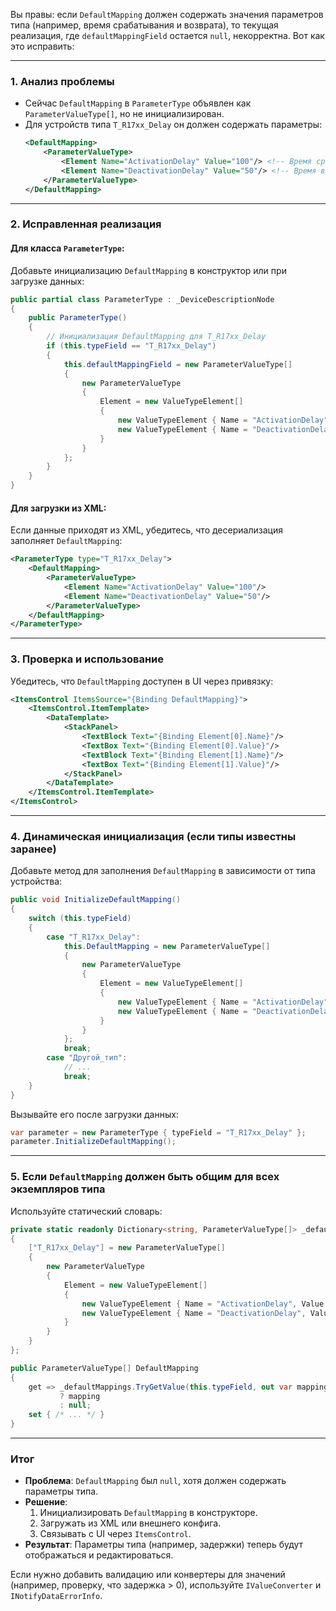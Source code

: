 Вы правы: если `DefaultMapping` должен содержать значения параметров типа (например, время срабатывания и возврата), то текущая реализация, где `defaultMappingField` остается `null`, некорректна. Вот как это исправить:

---

### **1. Анализ проблемы**
- Сейчас `DefaultMapping` в `ParameterType` объявлен как `ParameterValueType[]`, но не инициализирован.
- Для устройств типа `T_R17xx_Delay` он должен содержать параметры:
  ```xml
  <DefaultMapping>
      <ParameterValueType>
          <Element Name="ActivationDelay" Value="100"/> <!-- Время срабатывания -->
          <Element Name="DeactivationDelay" Value="50"/> <!-- Время возврата -->
      </ParameterValueType>
  </DefaultMapping>
  ```

---

### **2. Исправленная реализация**

#### **Для класса `ParameterType`:**
Добавьте инициализацию `DefaultMapping` в конструктор или при загрузке данных:

```csharp
public partial class ParameterType : _DeviceDescriptionNode
{
    public ParameterType()
    {
        // Инициализация DefaultMapping для T_R17xx_Delay
        if (this.typeField == "T_R17xx_Delay")
        {
            this.defaultMappingField = new ParameterValueType[]
            {
                new ParameterValueType
                {
                    Element = new ValueTypeElement[]
                    {
                        new ValueTypeElement { Name = "ActivationDelay", Value = "100" },
                        new ValueTypeElement { Name = "DeactivationDelay", Value = "50" }
                    }
                }
            };
        }
    }
}
```

#### **Для загрузки из XML:**
Если данные приходят из XML, убедитесь, что десериализация заполняет `DefaultMapping`:

```xml
<ParameterType type="T_R17xx_Delay">
    <DefaultMapping>
        <ParameterValueType>
            <Element Name="ActivationDelay" Value="100"/>
            <Element Name="DeactivationDelay" Value="50"/>
        </ParameterValueType>
    </DefaultMapping>
</ParameterType>
```

---

### **3. Проверка и использование**
Убедитесь, что `DefaultMapping` доступен в UI через привязку:

```xml
<ItemsControl ItemsSource="{Binding DefaultMapping}">
    <ItemsControl.ItemTemplate>
        <DataTemplate>
            <StackPanel>
                <TextBlock Text="{Binding Element[0].Name}"/>
                <TextBox Text="{Binding Element[0].Value}"/>
                <TextBlock Text="{Binding Element[1].Name}"/>
                <TextBox Text="{Binding Element[1].Value}"/>
            </StackPanel>
        </DataTemplate>
    </ItemsControl.ItemTemplate>
</ItemsControl>
```

---

### **4. Динамическая инициализация (если типы известны заранее)**
Добавьте метод для заполнения `DefaultMapping` в зависимости от типа устройства:

```csharp
public void InitializeDefaultMapping()
{
    switch (this.typeField)
    {
        case "T_R17xx_Delay":
            this.DefaultMapping = new ParameterValueType[]
            {
                new ParameterValueType
                {
                    Element = new ValueTypeElement[]
                    {
                        new ValueTypeElement { Name = "ActivationDelay", Value = "100" },
                        new ValueTypeElement { Name = "DeactivationDelay", Value = "50" }
                    }
                }
            };
            break;
        case "Другой_тип":
            // ...
            break;
    }
}
```

Вызывайте его после загрузки данных:
```csharp
var parameter = new ParameterType { typeField = "T_R17xx_Delay" };
parameter.InitializeDefaultMapping();
```

---

### **5. Если `DefaultMapping` должен быть общим для всех экземпляров типа**
Используйте статический словарь:

```csharp
private static readonly Dictionary<string, ParameterValueType[]> _defaultMappings = new()
{
    ["T_R17xx_Delay"] = new ParameterValueType[]
    {
        new ParameterValueType
        {
            Element = new ValueTypeElement[]
            {
                new ValueTypeElement { Name = "ActivationDelay", Value = "100" },
                new ValueTypeElement { Name = "DeactivationDelay", Value = "50" }
            }
        }
    }
};

public ParameterValueType[] DefaultMapping
{
    get => _defaultMappings.TryGetValue(this.typeField, out var mapping) 
           ? mapping 
           : null;
    set { /* ... */ }
}
```

---

### **Итог**
- **Проблема**: `DefaultMapping` был `null`, хотя должен содержать параметры типа.
- **Решение**:  
  1. Инициализировать `DefaultMapping` в конструкторе.  
  2. Загружать из XML или внешнего конфига.  
  3. Связывать с UI через `ItemsControl`.  
- **Результат**: Параметры типа (например, задержки) теперь будут отображаться и редактироваться.  

Если нужно добавить валидацию или конвертеры для значений (например, проверку, что задержка > 0), используйте `IValueConverter` и `INotifyDataErrorInfo`.
